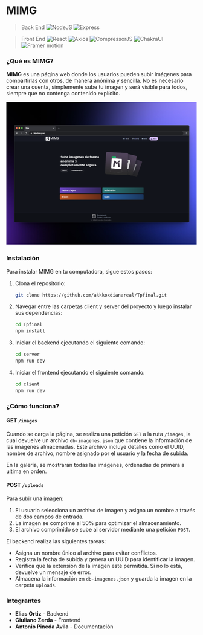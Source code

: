 # MIMG 
>Back End
![NodeJS](https://img.shields.io/badge/NodeJs-20.17-green?&logo=javascript&logoColor=white&labelColor=black&style=for-the-badge&link=https%3A%2F%2Fnodejs.org%2Fen%2F)
![Express](https://img.shields.io/badge/Express-4.21.0-blue?style=for-the-badge&logo=express&logoColor=white&logoSize=auto&labelColor=black&link=https%3A%2F%2Fwww.npmjs.com%2Fpackage%2Fexpress)

>Front End
![React](https://img.shields.io/badge/React-18.3.1-blue?style=for-the-badge&logo=react&logoColor=white&logoSize=auto&labelColor=black&link=https%3A%2F%2Freact.dev)
![Axios](https://img.shields.io/badge/Axios-1.7.7-red?style=for-the-badge&logo=axios&logoColor=white&labelColor=black&ink=https%3A%2F%2Fwww.npmjs.com%2Fpackage%2Faxios)
![CompressorJS](https://img.shields.io/badge/CompressorJS-1.2.1-orange?style=for-the-badge&logoColor=white&logoSize=auto&labelColor=black&link=https%3A%2F%2Fwww.npmjs.com%2Fpackage%2Fcompressorjs)
![ChakraUI](https://img.shields.io/badge/ChakraUI-2.10.1-blue?style=for-the-badge&logo=chakraui&logoColor=white&logoSize=auto&labelColor=black&link=https%3A%2F%2Fv2.chakra-ui.com%2F)
![Framer motion](https://img.shields.io/badge/FramerMotion-11.11.1-magenta?style=for-the-badge&logo=framermotion&logoColor=white&logoSize=auto&labelColor=black&link=https%3A%2F%2Fwww.npmjs.com%2Fpackage%2Fframer-motion)



### ¿Qué es MIMG?
**MIMG** es una página web donde los usuarios pueden subir imágenes para compartirlas con otros, de manera anónima y sencilla. No es necesario crear una cuenta, simplemente sube tu imagen y será visible para todos, siempre que no contenga contenido explícito.

![MIMG Showcase](client/public/mimg2.png)

### Instalación
Para instalar MIMG en tu computadora, sigue estos pasos:

1. Clona el repositorio:

    ```bash
    git clone https://github.com/akkkoxdianareal/Tpfinal.git
    ```

3. Navegar entre las carpetas client y server del proyecto y luego instalar sus dependencias:

    ```bash
    cd Tpfinal
    npm install
    ```

4. Iniciar el backend  ejecutando el siguiente comando:

    ```bash
    cd server
    npm run dev
    ```

5. Iniciar el frontend  ejecutando el siguiente comando:

    ```bash
    cd client
    npm run dev
    ```

### ¿Cómo funciona?

#### GET `/images`
Cuando se carga la página, se realiza una petición `GET` a la ruta `/images`, la cual devuelve un archivo `db-imagenes.json` que contiene la información de las imágenes almacenadas. Este archivo incluye detalles como el UUID, nombre de archivo, nombre asignado por el usuario y la fecha de subida.

 En la galería, se mostrarán todas las imágenes, ordenadas de primera a ultima en orden.

#### POST `/uploads`
Para subir una imagen:

1. El usuario selecciona un archivo de imagen y asigna un nombre a través de dos campos de entrada.
2. La imagen se comprime al 50% para optimizar el almacenamiento.
3. El archivo comprimido se sube al servidor mediante una petición `POST`.

El backend realiza las siguientes tareas:
- Asigna un nombre único al archivo para evitar conflictos.
- Registra la fecha de subida y genera un UUID para identificar la imagen.
- Verifica que la extensión de la imagen esté permitida. Si no lo está, devuelve un mensaje de error.
- Almacena la información en `db-imagenes.json` y guarda la imagen en la carpeta `uploads`.

### Integrantes

- **Elias Ortiz** - Backend
- **Giuliano Zerda** - Frontend
- **Antonio Pineda Avila** - Documentación

